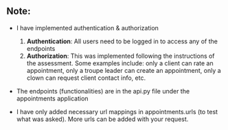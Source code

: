 ## Note:

- I have implemented authentication & authorization
  1. <b>Authentication</b>: All users need to be logged in to access any of the endpoints
  2. <b>Authorization</b>: This was implemented following the instructions of the assessment.
  Some examples include: only a client can rate an appointment, only a troupe leader can create an appointment,
     only a clown can request client contact info, etc.

- The endpoints (functionalities) are in the api.py file under the appointments application
  
- I have only added necessary url mappings in appointments.urls (to test what was asked). More urls can be added with your request.
